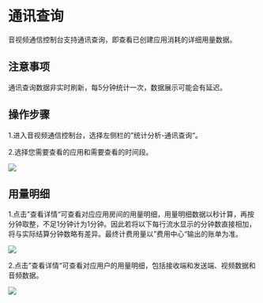 # 通讯查询

音视频通信控制台支持通讯查询，即查看已创建应用消耗的详细用量数据。

## 注意事项

通讯查询数据非实时刷新，每5分钟统计一次，数据展示可能会有延迟。

## 操作步骤

1.进入音视频通信控制台，选择左侧栏的”统计分析-通讯查询“。

2.选择您需要查看的应用和需要查看的时间段。

![](https://github.com/jdcloudcom/cn/blob/cn-Real-Time-Communication/image/Real-Time-Communicat/RTC-%E9%80%9A%E8%AE%AF%E6%9F%A5%E8%AF%A2.png)

## 用量明细

1.点击”查看详情“可查看对应应用房间的用量明细，用量明细数据以秒计算，再按分钟取整，不足1分钟计为1分钟。因此若将以下每行流水显示的分钟数直接相加，将与实际结算分钟数略有差异。最终计费用量以”费用中心“输出的账单为准。

![](https://github.com/jdcloudcom/cn/blob/cn-Real-Time-Communication/image/Real-Time-Communicat/RTC-%E9%80%9A%E8%AE%AF%E8%AE%B0%E5%BD%95%E8%AF%A6%E6%83%85.png)

2.点击”查看详情“可查看对应用户的用量明细，包括接收端和发送端、视频数据和音频数据。

![](https://github.com/jdcloudcom/cn/blob/cn-Real-Time-Communication/image/Real-Time-Communicat/RTC-%E9%80%9A%E8%AE%AF%E8%AE%B0%E5%BD%95%E8%AF%A6%E6%83%85-%E6%8C%89%E7%94%A8%E6%88%B7%E6%9F%A5%E8%AF%A2.png)
